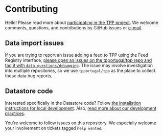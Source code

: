 # Contributing

Hello! Please read more about [participating in the TPP project](https://tpp.pt/participar/). We welcome comments, questions, and contributions by GitHub issues or [e-mail](mailto:api@tpp.pt).

## Data import issues

If you are trying to report an issue adding a feed to TPP using the Feed Registry interface, [please open an issues on the tpportugal/tpp repo and tag it with `data questions/debugging`](https://github.com/tpportugal/tpp/issues?q=is%3Aissue+is%3Aopen+label%3A%22data+questions%2Fdebugging%22). The issue may involve investigation into multiple repositories, so we use `tpportugal/tpp` as the place to collect these data bug reports.

## Datastore code

Interested specifically in the Datastore code? Follow [the installation instructions for local development](doc/local-instructions.md). Also, [read more about our development practices](doc/development-practices.md).

You're welcome to follow issues on this repository. We especially welcome your involvement on tickets tagged `help wanted`.
